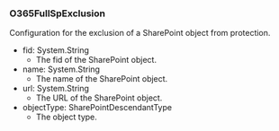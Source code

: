 ### O365FullSpExclusion
Configuration for the exclusion of a SharePoint object from protection.

- fid: System.String
  - The fid of the SharePoint object.
- name: System.String
  - The name of the SharePoint object.
- url: System.String
  - The URL of the SharePoint object.
- objectType: SharePointDescendantType
  - The object type.
